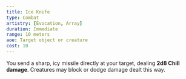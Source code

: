 ```yaml
---
title: Ice Knife
type: Combat
artistry: [Evocation, Array]
duration: Immediate
range: 10 meters
aoe: Target object or creature
cost: 10
---
```

You send a sharp, icy missile directly at your target, dealing **2d8 Chill damage**. Creatures may block or dodge damage dealt this way.
